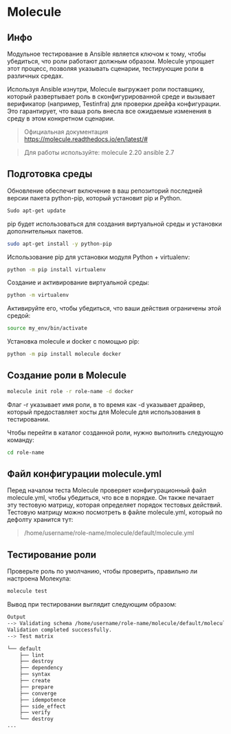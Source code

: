 # Molecule

## Инфо

Модульное тестирование в Ansible является ключом к тому, чтобы убедиться, что роли работают должным образом. Molecule упрощает этот процесс, позволяя указывать сценарии, тестирующие роли в различных средах. 

Используя Ansible изнутри, Molecule выгружает роли поставщику, который развертывает роль в сконфигурированной среде и вызывает верификатор (например, Testinfra) для проверки дрейфа конфигурации. Это гарантирует, что ваша роль внесла все ожидаемые изменения в среду в этом конкретном сценарии.

> Официальная документация https://molecule.readthedocs.io/en/latest/#

> Для работы используйте:
molecule 2.20
ansible 2.7

## Подготовка среды

Обновление обеспечит включение в ваш репозиторий последней версии пакета python-pip, который установит pip и Python.

```bash
Sudo apt-get update
``` 

pip будет использоваться для создания виртуальной среды и установки дополнительных пакетов. 

```bash
sudo apt-get install -y python-pip
```

Использование pip для установки модуля Python + virtualenv:

```bash
python -m pip install virtualenv
```

Создание и активирование виртуальной среды:
```bash
python -m virtualenv
```

Активируйте его, чтобы убедиться, что ваши действия ограничены этой средой:
```bash
source my_env/bin/activate
```

Установка molecule и docker с помощью pip:
```bash
python -m pip install molecule docker
```

## Создание роли в Molecule
```bash
molecule init role -r role-name -d docker
```
Флаг -r указывает имя роли, в то время как -d указывает драйвер, который предоставляет хосты для Molecule для использования в тестировании.

Чтобы перейти в каталог созданной роли, нужно выполнить следующую команду:
```bash
cd role-name
```

## Файл конфигурации molecule.yml

Перед началом теста Molecule проверяет конфигурационный файл molecule.yml, чтобы убедиться, что все в порядке. Он также печатает эту тестовую матрицу, которая определяет порядок тестовых действий.
Тестовую матрицу можно посмотреть в файле molecule.yml, который по дефолту хранится тут:
> /home/username/role-name/molecule/default/molecule.yml

## Тестирование роли

Проверьте роль по умолчанию, чтобы проверить, правильно ли настроена Молекула:
```bash
molecule test
```
Вывод при тестировании выглядит следующим образом:
```bash
Output
--> Validating schema /home/username/role-name/molecule/default/molecule.yml.
Validation completed successfully.
--> Test matrix

└── default
    ├── lint
    ├── destroy
    ├── dependency
    ├── syntax
    ├── create
    ├── prepare
    ├── converge
    ├── idempotence
    ├── side_effect
    ├── verify
    └── destroy
...
```
